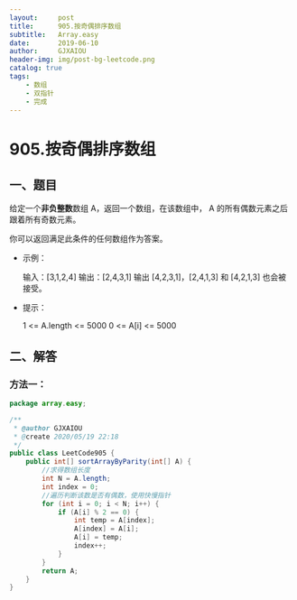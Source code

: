 ```yaml
---
layout:     post
title:      905.按奇偶排序数组
subtitle:   Array.easy
date:       2019-06-10
author:     GJXAIOU
header-img: img/post-bg-leetcode.png
catalog: true
tags:
    - 数组
	- 双指针
	- 完成 
---
```




# 905.按奇偶排序数组

## 一、题目


给定一个**非负整数**数组 A，返回一个数组，在该数组中， A 的所有偶数元素之后跟着所有奇数元素。

你可以返回满足此条件的任何数组作为答案。

 

- 示例：

    输入：[3,1,2,4]
    输出：[2,4,3,1]
    输出 [4,2,3,1]，[2,4,1,3] 和 [4,2,1,3] 也会被接受。
- 提示：

    1 <= A.length <= 5000
    0 <= A[i] <= 5000



## 二、解答

### 方法一：

```java
package array.easy;

/**
 * @author GJXAIOU
 * @create 2020/05/19 22:18
 */
public class LeetCode905 {
    public int[] sortArrayByParity(int[] A) {
        //求得数组长度
        int N = A.length;
        int index = 0;
        //遍历判断该数是否有偶数，使用快慢指针
        for (int i = 0; i < N; i++) {
            if (A[i] % 2 == 0) {
                int temp = A[index];
                A[index] = A[i];
                A[i] = temp;
                index++;
            }
        }
        return A;
    }
}
```



